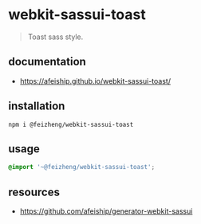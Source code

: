 # webkit-sassui-toast
> Toast sass style.

## documentation
- https://afeiship.github.io/webkit-sassui-toast/


## installation
```shell
npm i @feizheng/webkit-sassui-toast
```

## usage
```scss
@import '~@feizheng/webkit-sassui-toast';
```

## resources
+ https://github.com/afeiship/generator-webkit-sassui
